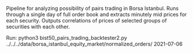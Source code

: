 Pipeline for analyzing possibility of pairs trading in Borsa Istanbul. Runs through a single day of full order book and extracts minutely mid prices for each security.
Outputs correlations of prices of selected groups of securities with each other.

Run:
python3 bist50_pairs_trading_backtester2.py ../../../data/borsa_istanbul_equity_market/normalized_orders/ 2021-07-06